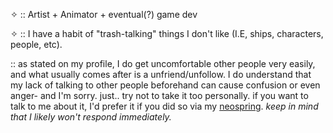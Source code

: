 ✧ :: Artist + Animator + eventual(?) game dev

✧ :: I have a habit of "trash-talking" things I don't like (I.E, ships, characters, people, etc).

:: as stated on my profile, I do get uncomfortable other people very easily, and what usually comes after is a unfriend/unfollow. I do understand that my lack of talking to other people beforehand can cause confusion or even anger- and I'm sorry. just.. try not to take it too personally. if you want to talk to me about it,  I'd prefer it if you did so via my [neospring](https://neospring.org/@anova/). *keep in mind that I likely won't respond immediately.*
<!---
Anova-Anet/Anova-Anet is a ✨ special ✨ repository because its `README.md` (this file) appears on your GitHub profile.
You can click the Preview link to take a look at your changes.
--->

